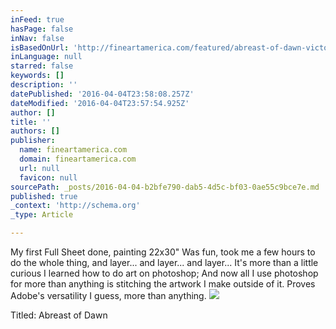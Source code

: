```yaml
---
inFeed: true
hasPage: false
inNav: false
isBasedOnUrl: 'http://fineartamerica.com/featured/abreast-of-dawn-victor-vosen.html'
inLanguage: null
starred: false
keywords: []
description: ''
datePublished: '2016-04-04T23:58:08.257Z'
dateModified: '2016-04-04T23:57:54.925Z'
author: []
title: ''
authors: []
publisher:
  name: fineartamerica.com
  domain: fineartamerica.com
  url: null
  favicon: null
sourcePath: _posts/2016-04-04-b2bfe790-dab5-4d5c-bf03-0ae55c9bce7e.md
published: true
_context: 'http://schema.org'
_type: Article

---
```

My first Full Sheet done, painting 22x30"  Was fun, took me a few hours to do the whole thing, and layer... and layer... and layer...  It's more than a little curious I learned how to do art on photoshop; And now all I use photoshop for more than anything is stitching the artwork I make outside of it.  Proves Adobe's versatility I guess, more than anything.
![](http://images.fineartamerica.com/images/artworkimages/mediumlarge/1/abreast-of-dawn-victor-vosen.jpg)

Titled:  Abreast of Dawn